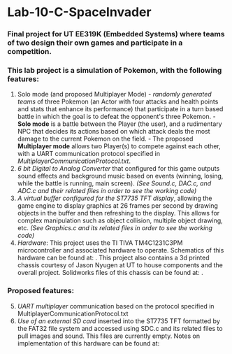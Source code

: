 # Lab-10-C-SpaceInvader
### Final project for UT EE319K (Embedded Systems) where teams of two design their own games and participate in a competition.
### This lab project is a simulation of Pokemon, with the following features:
  1. Solo mode (and proposed Multiplayer Mode)
    - *randomly generated teams* of three Pokemon (an Actor with four attacks and health points and stats that 
      enhance its performance) that participate in a turn based battle in which the goal is to defeat the 
      opponent's three Pokemon.
    - **Solo mode** is a battle between the Player (the user), and a rudimentary NPC that decides its actions based on which attack
      deals the most damage to the current Pokemon on the field.
    - The proposed **Multiplayer mode** allows two Player(s) to compete against each other, with a UART communication protocol
      specified in *MultiplayerCommunicationProtocol.txt*.
  2. *6 bit Digital to Analog Converter* that configured for this game outputs sound effects and background music based on events
    (winning, losing, while the battle is running, main screen). *(See Sound.c, DAC.c, and ADC.c and their related files in order 
    to see the working code)*
  3. *A virtual buffer configured for the ST7735 TFT display*, allowing the game engine to display graphics at 26 frames per second
    by drawing objects in the buffer and then refreshing to the display. This allows for complex manipulation such as object collision,
    multiple object drawing, etc. *(See Graphics.c and its related files in order to see the working code)*
  4. *Hardware*: This project uses the TI TIVA TM4C1231C3PM microcontroller and associated hardware to operate. Schematics of this hardware 
    can be found at:  . This project also contains a 3d printed chassis courtesy of Jason Nyugen at UT to house components and the overall 
    project. Solidworks files of this chassis can be found at: .
    
    
### Proposed features:
  5. *UART multiplayer* communication based on the protocol specified in MultiplayerCommunicationProtocol.txt
  6. *Use of an external SD card* inserted into the ST7735 TFT formatted by the FAT32 file system and accessed using SDC.c and its related 
    files to pull images and sound. This files are currently empty. Notes on implementation of this hardware can be found at:
    
